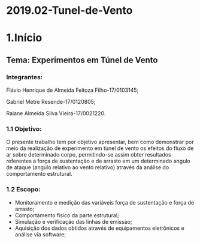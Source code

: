 # 2019.02-Tunel-de-Vento
# 1.Início
## Tema: Experimentos em Túnel de Vento
### Integrantes:
Flávio Henrique de Almeida Feitoza Filho-17/0103145;

Gabriel Metre Resende-17/0120805;

Raiane Almeida Silva Vieira-17/0021220.
### 1.1 Objetivo:
 O presente trabalho tem por objetivo apresentar, bem como demonstrar por meio da realização de experimento em túnel de vento os efeitos do fluxo de ar sobre determinado corpo, permitindo-se assim obter resultados referentes a força de sustentação e de arrasto em um determinado angulo de ataque (angulo relativo ao vento relativo) através da análise do comportamento estrutural. 
### 1.2 Escopo:
- Monitoramento e medição das variáveis força de sustentação e força de arrasto;
- Comportamento físico da parte estrutural;
- Simulação e verificação das linhas de emissão; 
- Aquisição dos dados obtidos através de equipamentos eletrônicos e análise via software; 
 
